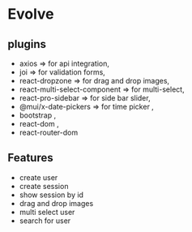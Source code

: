 # Evolve

## plugins

- axios => for api integration,
- joi => for validation forms,
- react-dropzone => for drag and drop images,
- react-multi-select-component => for multi-select,
- react-pro-sidebar => for side bar slider,
- @mui/x-date-pickers => for time picker ,
- bootstrap ,
- react-dom ,
- react-router-dom

## Features

- create user
- create session
- show session by id
- drag and drop images
- multi select user
- search for user
